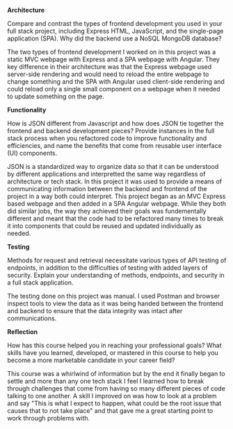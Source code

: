 **Architecture**

Compare and contrast the types of frontend development you used in your full stack project, including Express HTML, JavaScript, and the single-page application (SPA).
Why did the backend use a NoSQL MongoDB database?

The two types of frontend development I worked on in this project was a static MVC webpage with Express and a SPA webpage with Angular. They key difference in their architecture was that the Express webpage used server-side rendering and would need to reload the entire webpage to change something and the SPA with Angular used client-side rendering and could reload only a single small component on a webpage when it needed to update something on the page.

**Functionality**

How is JSON different from Javascript and how does JSON tie together the frontend and backend development pieces?
Provide instances in the full stack process when you refactored code to improve functionality and efficiencies, and name the benefits that come from reusable user interface (UI) components.

JSON is a standardized way to organize data so that it can be understood by different applications and interpretted the same way regardless of architecture or tech stack. In this project it was used to provide a means of communicating information between the backend and frontend of the project in a way both could interpret.
This project began as an MVC Express based webpage and then added in a SPA Angular webpage. While they both did similar jobs, the way they achieved their goals was fundementally different and meant that the code had to be refactored many times to break it into components that could be reused and updated individually as needed.

**Testing**

Methods for request and retrieval necessitate various types of API testing of endpoints, in addition to the difficulties of testing with added layers of security. Explain your understanding of methods, endpoints, and security in a full stack application.

The testing done on this project was manual. I used Postman and browser inspect tools to view the data as it was being handed between the frontend and backend to ensure that the data integrity was intact after communications. 

**Reflection**

How has this course helped you in reaching your professional goals? What skills have you learned, developed, or mastered in this course to help you become a more marketable candidate in your career field?

This course was a whirlwind of information but by the end it finally began to settle and more than any one tech stack I feel I learned how to break through challenges that come from having so many different pieces of code talking to one another. A skill I improved on was how to look at a problem and say "This is what I expect to happen, what could be the root issue that causes that to not take place" and that gave me a great starting point to work through problems with.
